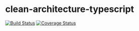 # clean-architecture-typescript
[![Build Status](https://travis-ci.com/grioos/clean-ts-api.svg?branch=main)](https://travis-ci.com/github/grioos/clean-ts-api)
[![Coverage Status](https://coveralls.io/repos/github/grioos/clean-ts-api/badge.svg?branch=main)](https://coveralls.io/github/grioos/clean-ts-api?branch=main)
